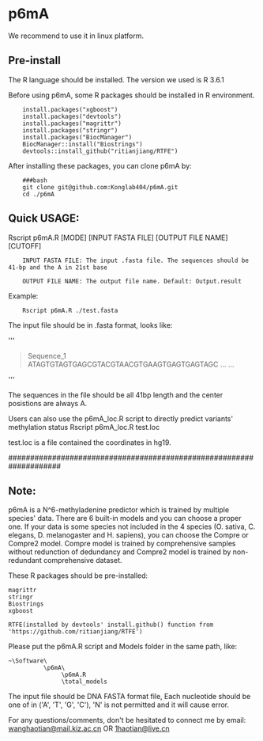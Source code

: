 # p6mA
We recommend to use it in linux platform.

## Pre-install
The R language should be installed. The version we used is R 3.6.1

Before using p6mA, some R packages should be installed in R environment.

        install.packages("xgboost")
        install.packages("devtools")
        install.packages("magrittr")
        install.packages("stringr")
        install.packages("BiocManager")
        BiocManager::install("Biostrings")
        devtools::install_github("ritianjiang/RTFE")
        
After installing these packages, you can clone p6mA by:

        ###bash
        git clone git@github.com:Konglab404/p6mA.git
        cd ./p6mA

## Quick USAGE: 
Rscript p6mA.R \[MODE\] \[INPUT FASTA FILE\] \[OUTPUT FILE NAME\] \[CUTOFF\]
     
        INPUT FASTA FILE: The input .fasta file. The sequences should be 41-bp and the A in 21st base
        
        OUTPUT FILE NAME: The output file name. Default: Output.result
        



Example: 

        Rscript p6mA.R ./test.fasta

The input file should be in .fasta format, looks like:

'''
>Sequence_1
ATAGTGTAGTGAGCGTACGTAACGTGAAGTGAGTGAGTAGC
... ...

'''

The sequences in the file should be all 41bp length and the center posistions are always A.

Users can also use the p6mA_loc.R script to directly predict variants' methylation status
Rscript p6mA_loc.R test.loc

test.loc is a file contained the coordinates in hg19.


####################################################################

## Note:

p6mA is a N^6-methyladenine predictor which is trained by multiple species' data. There are 6 built-in models and you can choose a proper one. If your data is some species not included in the 4 species (O. sativa, C. elegans, D. melanogaster and H. sapiens), you can choose the Compre or Compre2 model. Compre model is trained by comprehensive samples without redunction of dedundancy and Compre2 model is trained by non-redundant comprehensive dataset.

These R packages should be pre-installed:

    magrittr
    stringr
    Biostrings
    xgboost

    RTFE(installed by devtools' install.github() function from 'https://github.com/ritianjiang/RTFE')

Please put the p6mA.R script and Models folder in the same path, like:

    ~\Software\
              \p6mA\
                   \p6mA.R
                   \total_models

The input file should be DNA FASTA format file, Each nucleotide should be one of in ('A', 'T', 'G', 'C'), 'N' is not permitted and it will cause error.

For any questions/comments, don't be hesitated to connect me by email: wanghaotian@mail.kiz.ac.cn OR 1haotian@live.cn
